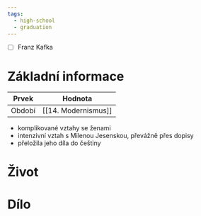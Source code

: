 ```yaml
---
tags:
  - high-school
  - graduation
---
```

- [ ] Franz Kafka
# Základní informace
| Prvek  | Hodnota             |
| ------ | ------------------- |
| Období | [[14. Modernismus]] |
- komplikované vztahy se ženami
- intenzivní vztah s Milenou Jesenskou, převážně přes dopisy
- přeložila jeho díla do češtiny
# Život
# Dílo